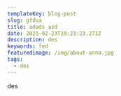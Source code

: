 ```yaml
---
templateKey: blog-post
slug: gfdsa
title: adads asd
date: 2021-02-23T19:23:23.271Z
description: des
keywords: fed
featuredimage: /img/about-anna.jpg
tags:
  - des
---
```

des